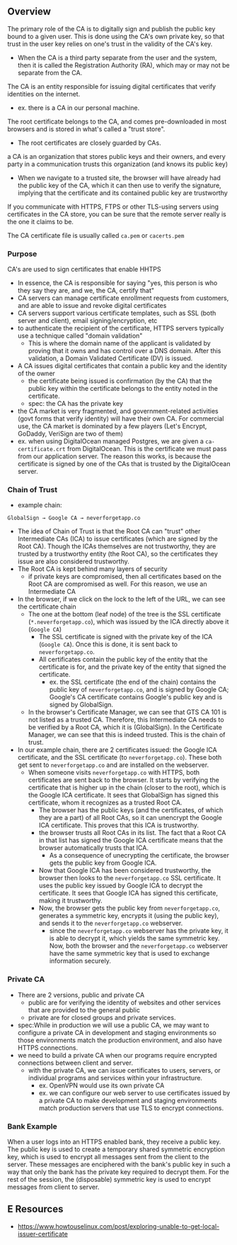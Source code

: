 
## Overview
The primary role of the CA is to digitally sign and publish the public key bound to a given user. This is done using the CA's own private key, so that trust in the user key relies on one's trust in the validity of the CA's key.
- When the CA is a third party separate from the user and the system, then it is called the Registration Authority (RA), which may or may not be separate from the CA.

The CA is an entity responsible for issuing digital certificates that verify identities on the internet.
- ex. there is a CA in our personal machine.

The root certificate belongs to the CA, and comes pre-downloaded in most browsers and is stored in what's called a "trust store".
- The root certificates are closely guarded by CAs.

a CA is an organization that stores public keys and their owners, and every party in a communication trusts this organization (and knows its public key)
- When we navigate to a trusted site, the browser will have already had the public key of the CA, which it can then use to verify the signature, implying that the certificate and its contained public key are trustworthy

If you communicate with HTTPS, FTPS or other TLS-using servers using certificates in the CA store, you can be sure that the remote server really is the one it claims to be.

The CA certificate file is usually called `ca.pem` or `cacerts.pem`

### Purpose
CA's are used to sign certificates that enable HHTPS
- In essence, the CA is responsible for saying "yes, this person is who they say they are, and we, the CA, certify that"
- CA servers can manage certificate enrollment requests from customers, and are able to issue and revoke digital certificates
- CA servers support various certificate templates, such as SSL (both server and client), email signing/encryption, etc
- to authenticate the recipient of the certificate, HTTPS servers typically use a technique called "domain validation"
	- This is where the domain name of the applicant is validated by proving that it owns and has control over a DNS domain. After this validation, a Domain Validated Certificate (DV) is issued.
- A CA issues digital certificates that contain a public key and the identity of the owner
	- the certificate being issued is confirmation (by the CA) that the public key within the certificate belongs to the entity noted in the certificate.
	- spec: the CA has the private key
- the CA market is very fragmented, and government-related activities (govt forms that verify identity) will have their own CA. For commercial use, the CA market is dominated by a few players (Let's Encrypt, GoDaddy, VeriSign are two of them)
- ex. when using DigitalOcean managed Postgres, we are given a `ca-certificate.crt` from DigitalOcean. This is the certificate we must pass from our application server. The reason this works, is because the certificate is signed by one of the CAs that is trusted by the DigitalOcean server.

### Chain of Trust
- example chain:
```
GlobalSign → Google CA → neverforgetapp.co
```

- The idea of Chain of Trust is that the Root CA can "trust" other Intermediate CAs (ICA) to issue certificates (which are signed by the Root CA). Though the ICAs themselves are not trustworthy, they are trusted by a trustworthy entity (the Root CA), so the certificates they issue are also considered trustworthy.
- The Root CA is kept behind many layers of security
	- if private keys are compromised, then all certificates based on the Root CA are compromised as well. For this reason, we use an Intermediate CA
- In the browser, if we click on the lock to the left of the URL, we can see the certificate chain
	- The one at the bottom (leaf node) of the tree is the SSL certificate (`*.neverforgetapp.co`), which was issued by the ICA directly above it (`Google CA`)
		- The SSL certificate is signed with the private key of the ICA (`Google CA`). Once this is done, it is sent back to `neverforgetapp.co`.
		- All certificates contain the public key of the entity that the certificate is for, and the private key of the entity that signed the certificate.
			- ex. the SSL certificate (the end of the chain) contains the public key of `neverforgetapp.co`, and is signed by Google CA; Google's CA certificate contains Google's public key and is signed by GlobalSign.
	- In the browser's Certificate Manager, we can see that GTS CA 101 is not listed as a trusted CA. Therefore, this Intermediate CA needs to be verified by a Root CA, which it is (GlobalSign). In the Certificate Manager, we can see that this is indeed trusted. This is the chain of trust.
- In our example chain, there are 2 certificates issued: the Google ICA certificate, and the SSL certificate (to `neverforgetapp.co`). These both get sent to `neverforgetapp.co` and are installed on the webserver.
	- When someone visits `neverforgetapp.co` with HTTPS, both certificates are sent back to the browser. It starts by verifying the certificate that is higher up in the chain (closer to the root), which is the Google ICA certificate. It sees that GlobalSign has signed this certificate, whom it recognizes as a trusted Root CA.
		- The browser has the public keys (and the certificates, of which they are a part) of all Root CAs, so it can unencrypt the Google ICA certificate. This proves that this ICA is trustworthy.
		- the browser trusts all Root CAs in its list. The fact that a Root CA in that list has signed the Google ICA certificate means that the browser automatically trusts that ICA.
			- As a consequence of unecrypting the certificate, the browser gets the public key from Google ICA.
		- Now that Google ICA has been considered trustworthy, the browser then looks to the `neverforgetapp.co` SSL certificate. It uses the public key issued by Google ICA to decrypt the certificate. It sees that Google ICA has signed this certificate, making it trustworthy.
		- Now, the browser gets the public key from `neverforgetapp.co`, generates a symmetric key, encrypts it (using the public key), and sends it to the `neverforgetapp.co` webserver.
			- since the `neverforgetapp.co` webserver has the private key, it is able to decrypt it, which yields the same symmetric key. Now, both the browser and the `neverforgetapp.co` webserver have the same symmetric key that is used to exchange information securely.

### Private CA
- There are 2 versions, public and private CA
	- public are for verifying the identity of websites and other services that are provided to the general public
	- private are for closed groups and private services.
- spec:While in production we will use a public CA, we may want to configure a private CA in development and staging environments so those environments match the production environment, and also have HTTPS connections.
- we need to build a private CA when our programs require encrypted connections between client and server.
	- with the private CA, we can issue certificates to users, servers, or individual programs and services within your infrastructure.
		- ex. OpenVPN would use its own private CA
		- ex. we can configure our web server to use certificates issued by a private CA to make development and staging environments match production servers that use TLS to encrypt connections.

### Bank Example
When a user logs into an HTTPS enabled bank, they receive a public key. The public key is used to create a temporary shared symmetric encryption key, which is used to encrypt all messages sent from the client to the server. These messages are enciphered with the bank's public key in such a way that only the bank has the private key required to decrypt them. For the rest of the session, the (disposable) symmetric key is used to encrypt messages from client to server.

## E Resources
- https://www.howtouselinux.com/post/exploring-unable-to-get-local-issuer-certificate
